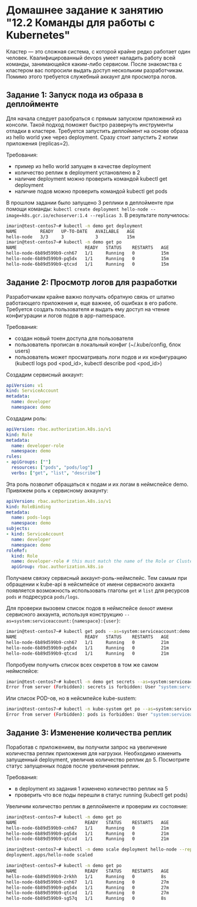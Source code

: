 # Домашнее задание к занятию "12.2 Команды для работы с Kubernetes"
Кластер — это сложная система, с которой крайне редко работает один человек. Квалифицированный devops умеет наладить работу всей команды, занимающейся каким-либо сервисом.
После знакомства с кластером вас попросили выдать доступ нескольким разработчикам. Помимо этого требуется служебный аккаунт для просмотра логов.

## Задание 1: Запуск пода из образа в деплойменте
Для начала следует разобраться с прямым запуском приложений из консоли. Такой подход поможет быстро развернуть инструменты отладки в кластере. Требуется запустить деплоймент на основе образа из hello world уже через deployment. Сразу стоит запустить 2 копии приложения (replicas=2). 

Требования:
 * пример из hello world запущен в качестве deployment
 * количество реплик в deployment установлено в 2
 * наличие deployment можно проверить командой kubectl get deployment
 * наличие подов можно проверить командой kubectl get pods

В прошлом задании было запущено 3 реплики в деплойменте при помощи команды: ``kubectl create deployment hello-node --image=k8s.gcr.io/echoserver:1.4 --replicas 3``. В результате получилось:  
```bash
imarin@test-centos7~# kubectl -n demo get deployment
NAME         READY   UP-TO-DATE   AVAILABLE   AGE
hello-node   3/3     3            3           15m
imarin@test-centos7~# kubectl -n demo get po
NAME                          READY   STATUS    RESTARTS   AGE
hello-node-6b89d599b9-cnh67   1/1     Running   0          15m
hello-node-6b89d599b9-pq5dx   1/1     Running   0          15m
hello-node-6b89d599b9-qtcxd   1/1     Running   0          15m
```


## Задание 2: Просмотр логов для разработки
Разработчикам крайне важно получать обратную связь от штатно работающего приложения и, еще важнее, об ошибках в его работе. 
Требуется создать пользователя и выдать ему доступ на чтение конфигурации и логов подов в app-namespace.

Требования: 
 * создан новый токен доступа для пользователя
 * пользователь прописан в локальный конфиг (~/.kube/config, блок users)
 * пользователь может просматривать логи подов и их конфигурацию (kubectl logs pod <pod_id>, kubectl describe pod <pod_id>)

Создадим сервисный аккаунт:
```yaml
apiVersion: v1
kind: ServiceAccount
metadata:
  name: developer
  namespace: demo
```
Создадим роль:
```yaml
apiVersion: rbac.authorization.k8s.io/v1
kind: Role
metadata:
  name: developer-role
  namespace: demo
rules:
- apiGroups: [""]
  resources: ["pods", "pods/log"]
  verbs: ["get", "list", "describe"]
```
Эта роль позволит обращаться к подам и их логам в неймспейсе demo.  
Привяжем роль к сервисному аккаунту:
```yaml
apiVersion: rbac.authorization.k8s.io/v1
kind: RoleBinding
metadata:
  name: pods-logs
  namespace: demo
subjects:
- kind: ServiceAccount
  name: developer
  namespace: demo
roleRef:
  kind: Role
  name: developer-role # this must match the name of the Role or ClusterRole you wish to bind to
  apiGroup: rbac.authorization.k8s.io
```
Получаем связку сервисный аккаунт-роль-неймспейс. Тем самым при обращении к kube-api в нейсмпейсе от имени сервисного акканта появляется возможность использовать глаголы ``get`` и ``list`` для ресурсов ``pods`` и подресурса ``pods/logs``.  
  
Для проверки вызовем список подов в неймспейсе ``demo``от имени сервисного аккаунта, используя конструкцию ``--as=system:serviceaccount:{namespace}:{user}``: 
```bash
imarin@test-centos7~# kubectl get pods --as=system:serviceaccount:demo:developer -n demo
NAME                          READY   STATUS    RESTARTS   AGE
hello-node-6b89d599b9-cnh67   1/1     Running   0          21m
hello-node-6b89d599b9-pq5dx   1/1     Running   0          21m
hello-node-6b89d599b9-qtcxd   1/1     Running   0          21m
```
Попробуем получить список всех секретов в том же самом неймспейсе:
```bash
imarin@test-centos7~# kubectl -n demo get secrets --as=system:serviceaccount:demo:developer
Error from server (Forbidden): secrets is forbidden: User "system:serviceaccount:demo:developer" cannot list resource "secrets" in API group "" in the namespace "demo"
```
Или список POD-ов, но в нейсмпейсе kube-sustem:
```bash
imarin@test-centos7~# kubectl -n kube-system get po --as=system:serviceaccount:demo:developer
Error from server (Forbidden): pods is forbidden: User "system:serviceaccount:demo:developer" cannot list resource "pods" in API group "" in the namespace "kube-system"
```


## Задание 3: Изменение количества реплик 
Поработав с приложением, вы получили запрос на увеличение количества реплик приложения для нагрузки. Необходимо изменить запущенный deployment, увеличив количество реплик до 5. Посмотрите статус запущенных подов после увеличения реплик. 

Требования:
 * в deployment из задания 1 изменено количество реплик на 5
 * проверить что все поды перешли в статус running (kubectl get pods)

Увеличим количество реплик в деплойменте и проверим их состояние:
```bash
imarin@test-centos7~# kubectl -n demo get po
NAME                          READY   STATUS    RESTARTS   AGE
hello-node-6b89d599b9-cnh67   1/1     Running   0          21m
hello-node-6b89d599b9-pq5dx   1/1     Running   0          21m
hello-node-6b89d599b9-qtcxd   1/1     Running   0          21m

imarin@test-centos7~# kubectl -n demo scale deployment hello-node --replicas=5
deployment.apps/hello-node scaled

imarin@test-centos7~# kubectl -n demo get po
NAME                          READY   STATUS    RESTARTS   AGE
hello-node-6b89d599b9-2rkhh   1/1     Running   0          8s
hello-node-6b89d599b9-cnh67   1/1     Running   0          27m
hello-node-6b89d599b9-pq5dx   1/1     Running   0          27m
hello-node-6b89d599b9-qtcxd   1/1     Running   0          27m
hello-node-6b89d599b9-sg57q   1/1     Running   0          8s
```
